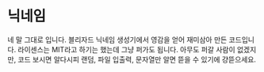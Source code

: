 # 닉네임 
네 말 그대로 입니다.
블리자드 닉네임 생성기에서 영감을 얻어 재미삼아 만든 코드입니다.
라이센스는 MIT라고 하기는 했는데 그냥 퍼가도 됩니다.
아무도 퍼갈 사람이 없겠지만, 코드 보시면 알다시피 랜덤, 파일 입출력, 문자열만 알면 뜯을 수 있기에 걍뜯으세요.
